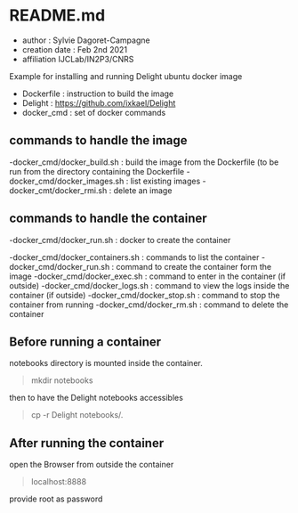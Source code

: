 # README.md

- author : Sylvie Dagoret-Campagne
- creation date : Feb 2nd 2021
- affiliation IJCLab/IN2P3/CNRS

Example for installing and running Delight ubuntu docker image

- Dockerfile : instruction to build the image
- Delight : https://github.com/ixkael/Delight
- docker_cmd : set of docker commands



## commands to handle the image

-docker_cmd/docker_build.sh  : build the image from the Dockerfile (to be run from the directory containing the Dockerfile
-docker_cmd/docker_images.sh : list  existing images 
-docker_cmt/docker_rmi.sh    : delete an image 


## commands to handle the container

-docker_cmd/docker_run.sh : docker to create the container

-docker_cmd/docker_containers.sh : commands to list the container
-docker_cmd/docker_run.sh        : command to create the container form the image
-docker_cmd/docker_exec.sh       : command to enter in the container (if outside) 
-docker_cmd/docker_logs.sh       : command to view the logs inside the container (if outside)
-docker_cmd/docker_stop.sh       : command to stop the container from running
-docker_cmd/docker_rm.sh         : command to delete the container   



## Before running a container

notebooks directory is mounted inside the container.
> mkdir notebooks


then to have the Delight notebooks accessibles 
> cp -r Delight notebooks/. 

## After running the container

open the Browser from outside the container

> localhost:8888

provide root as password
